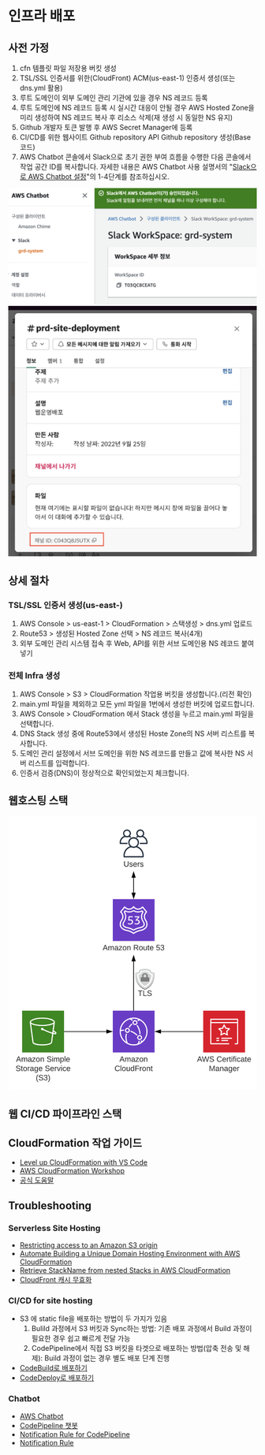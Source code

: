 # 인프라 배포

## 사전 가정

1. cfn 템플릿 파일 저장용 버킷 생성
1. TSL/SSL 인증서를 위한(CloudFront) ACM(us-east-1) 인증서 생성(또는 dns.yml 활용)
1. 루트 도메인이 외부 도메인 관리 기관에 있을 경우 NS 레코드 등록
1. 루트 도메인에 NS 레코드 등록 시 실시간 대응이 안될 경우 AWS Hosted Zone을 미리 생성하여 NS 레코드 복사 후 리소스 삭제(재 생성 시 동일한 NS 유지)
1. Github 개발자 토큰 발행 후 AWS Secret Manager에 등록
1. CI/CD를 위한 웹사이트 Github repository API Github repository 생성(Base 코드)
1. AWS Chatbot 콘솔에서 Slack으로 초기 권한 부여 흐름을 수행한 다음 콘솔에서 작업 공간 ID를 복사합니다. 자세한 내용은 AWS Chatbot 사용 설명서의 "[Slack으로 AWS Chatbot 설정](https://docs.aws.amazon.com/ko_kr/chatbot/latest/adminguide/what-is.html)"의 1-4단계를 참조하십시오.

![alt=slackworkspace](assets/slack-connection.png) 
![alt=slackchannel](assets/slack-channel.png)

## 상세 절차

### TSL/SSL 인증서 생성(us-east-)
1. AWS Console > us-east-1 > CloudFormation > 스택생성 > dns.yml 업로드
1. Route53 > 생성된 Hosted Zone 선택 > NS 레코드 복사(4개)
1. 외부 도메인 관리 시스템 접속 후 Web, API를 위한 서브 도메인용 NS 레코드 붙여넣기

### 전체 Infra 생성
1. AWS Console > S3 > CloudFormation 작업용 버킷을 생성합니다.(리전 확인)
1. main.yml 파일을 제외하고 모든 yml 파일을 1번에서 생성한 버킷에 업로드합니다.
1. AWS Console > CloudFormation 에서 Stack 생성을 누르고 main.yml 파일을 선택합니다.
1. DNS Stack 생성 중에 Route53에서 생성된 Hoste Zone의 NS 서버 리스트를 복사합니다.
1. 도메인 관리 설정에서 서브 도메인을 위한 NS 레코드를 만들고 값에 복사한 NS 서버 리스트를 입력합니다.
1. 인증서 검증(DNS)이 정상적으로 확인되었는지 체크합니다.

## 웹호스팅 스택

![alt=webStack](assets/web-stack.png)

## 웹 CI/CD 파이프라인 스택

## CloudFormation 작업 가이드

- [Level up CloudFormation with VS Code](https://towardsthecloud.com/level-up-cloudformation-vscode)
- [AWS CloudFormation Workshop](https://catalog.workshops.aws/cfn101/en-US)
- [공식 도움말](https://docs.aws.amazon.com/ko_kr/AWSCloudFormation/latest/UserGuide/Welcome.html)

## Troubleshooting

### Serverless Site Hosting
- [Restricting access to an Amazon S3 origin](https://docs.amazonaws.cn/en_us/AmazonCloudFront/latest/DeveloperGuide/private-content-restricting-access-to-s3.html)
- [Automate Building a Unique Domain Hosting Environment with AWS CloudFormation](https://dev.to/aws-builders/automate-building-a-unique-domain-hosting-environment-with-aws-cloudformation-4ehl)
- [Retrieve StackName from nested Stacks in AWS CloudFormation](https://www.itonaut.com/2020/01/10/retrieve-stackname-from-nested-stacks-in-aws-cloudformation/)
- [CloudFront 캐시 무효화](https://hyeon9mak.github.io/cloudfront-caching-control-with-invalidations/)


### CI/CD for site hosting
- S3 에 static file을 배포하는 방법이 두 가지가 있음
    1. Bulild 과정에서 S3 버킷과 Sync하는 방법: 기존 배포 과정에서 Build 과정이 필요한 경우 쉽고 빠르게 전달 가능
    1. CodePipeline에서 직접 S3 버킷을 타겟으로 배포하는 방법(압축 전송 및 해제): Build 과정이 없는 경우 별도 배포 단계 진행
- [CodeBuild로 배포하기](https://mckinnel.me/deploy-a-static-blog-quickly-on-aws.html)
- [CodeDeploy로 배포하기](https://dev.to/giyoungjr/cloudformation-template-to-create-a-cicd-pipeline-for-a-react-application-hosted-in-an-s3-bucket-39g2)

### Chatbot 

- [AWS Chatbot](https://github.com/Sellix/aws-chatbot/blob/master/cloudformation.yml)
- [CodePipeline 챗봇](https://github.com/symphoniacloud/codepipeline-chatbot/blob/master/template.yaml)
- [Notification Rule for CodePipeline](https://docs.aws.amazon.com/ko_kr/dtconsole/latest/userguide/concepts.html#concepts-api)
- [Notification Rule](https://docs.aws.amazon.com/ko_kr/dtconsole/latest/userguide/concepts.html#concepts-api)